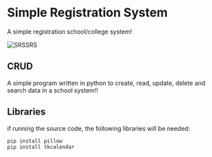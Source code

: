 
# Simple Registration System

A simple registration school/college system!


![SRSSRS](https://github.com/HenryNascimentoSilva/Registro/assets/115803233/c682cd9d-a613-4be1-822d-d7b6da5d0835)



## CRUD

A simple program written in python to create, read, update, delete and search data in a school system!!




## Libraries

if running the source code, the following libraries will be needed:

```bash
pip install pillow
pip install tkcalendar
```
    
